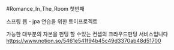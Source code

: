 #Romance_In_The_Room 첫번째 

스프링 웹 - jpa 연습을 위한 토이프로젝트

가능한 대부분의 자본을 펀딩 할 수있는 컨셉의 크라우드펀딩 서비스입니다
 https://www.notion.so/5461e541f94b45c49d3370ab48d51700
